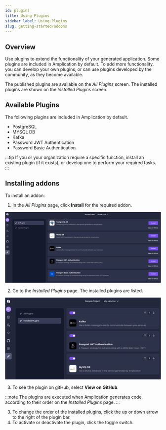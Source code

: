 ```yaml
---
id: plugins
title: Using Plugins
sidebar_label: Using Plugins 
slug: getting-started/addons 
---
```



## Overview 
Use plugins to extend the functionality of your generated application.
Some plugins are included in Amplication by default. To add more functionality, you can develop your own plugins, or can use plugins developed by the community, as they become available. 

The published plugins are available on the _All Plugins_ screen.
The installed plugins are shown on the _Installed Plugins_ screen.

## Available Plugins

The following plugins are included in Amplication by default. 

- PostgreSQL 
- MYSQL DB
- Kafka
- Password JWT Authentication
- Password Basic Authentication
 



:::tip
If you or your organization require a specific function, install an existing plugin (if it exists), or develop one to perform your required tasks.
:::

## Installing addons
 To install an addon:
 1. In the _All Plugins_ page, click **Install** for the required addon. 

![](./assets/all-addons.png)

2. Go to the _Installed Plugins_ page. The installed plugins are listed. 

![](./assets/installed-plugins.png)

3. To see the plugin on gitHub, select **View on GitHub**.

:::note
The plugins are executed when Amplication generates code, according to their order on the _Installed Plugins_ page.
:::

3. To change the order of the installed plugins, click the up or down arrow to the right of the plugin bar.
4. To activate or deactivate the plugin, click the toggle switch. 





